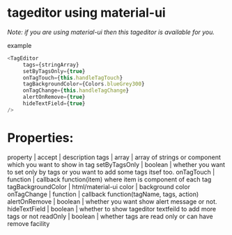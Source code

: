 # tageditor using material-ui

_Note: if you are using material-ui then this tageditor is available for you._

example
```js
<TagEditor
     tags={stringArray}
     setByTagsOnly={true}
     onTagTouch={this.handleTagTouch}
     tagBackgroundColor={Colors.blueGrey300}
     onTagChange={this.handleTagChange}
     alertOnRemove={true}
     hideTextField={true}
/>
```

# Properties:

property | accept | description
tags | array | array of strings or component which you want to show in tag
setByTagsOnly | boolean | whether you want to set only by tags or you want to add some tags itsef too.
onTagTouch | function | callback function(item) where item is component of each tag
tagBackgroundColor | html/material-ui color | background color
onTagChange | function | callback function(tagName, tags, action)
alertOnRemove | boolean | whether you want show alert message or not.
hideTextField | boolean | whether to show tageditor textfeild to add more tags or not
readOnly | boolean | whether tags are read only or can have remove facility
